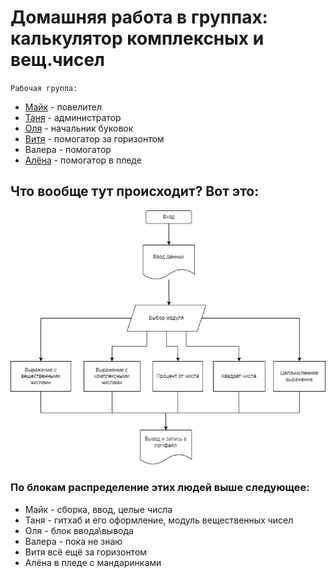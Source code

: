 # Домашняя работа в группах: калькулятор комплексных и вещ.чисел

`Рабочая группа:`
* [Майк](https://github.com/unnamemik) - повелител
* [Таня](https://github.com/SoleaT) - администратор
* [Оля](https://github.com/OlgaLob) - начальник буковок
* [Витя](https://github.com/RemoveFire) - помогатор за горизонтом
* Валера - помогатор
* [Алёна](https://github.com/AlyonaTru) - помогатор в пледе

## Что вообще тут происходит? Вот это:
![ну такой уж алгоритм](alg.png)

### По блокам распределение этих людей выше следующее:
* Майк - сборка, ввод, целые числа
* Таня - гитхаб и его оформление, модуль вещественных чисел
* Оля - блок ввода\вывода
* Валера - пока не знаю
* Витя всё ещё за горизонтом
* Алёна в пледе с мандаринками
